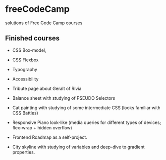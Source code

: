 # freeCodeCamp
solutions of Free Code Camp courses 

## Finished courses
 - CSS Box-model,
 - CSS Flexbox
 - Typography
 - Accessibility
 - Tribute page about Geralt of Rivia

 - Balance sheet with studying of PSEUDO Selectors
 - Cat painting with studying of some intermediate CSS (looks familiar with CSS Battles)
 - Responsive Piano look-like (media queries for different types of devices; flex-wrap + hidden overflow)
 - Frontend Roadmap as a self-project.

 - City skyline with studying of variables and deep-dive to gradient properties.
 